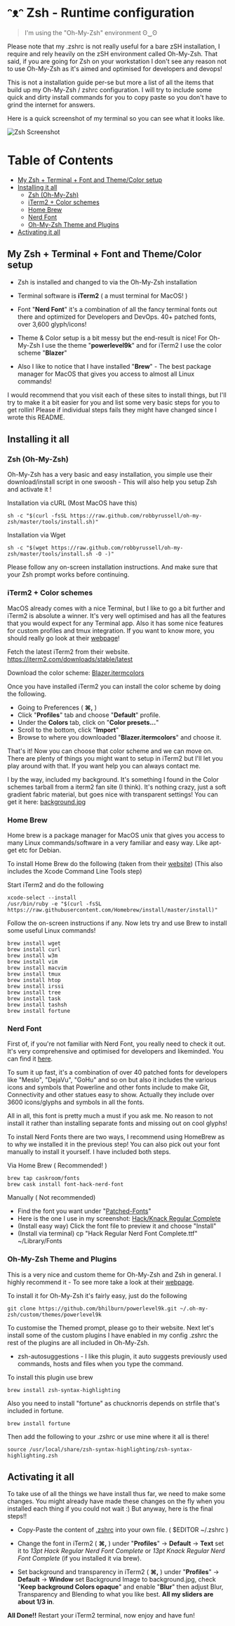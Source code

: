 # ᵔᴥᵔ Zsh - Runtime configuration

> I'm using the "Oh-My-Zsh" environment ʘ‿ʘ

Please note that my .zshrc is not really useful for a bare zSH installation, I require and rely heavily on the zSH environment called Oh-My-Zsh. That said, if you are going for Zsh on your workstation I don't see any reason not to use Oh-My-Zsh as it's aimed and optimised for developers and devops!

This is not a installation guide per-se but more a list of all the items that build up my Oh-My-Zsh / zshrc configuration. I will try to include some quick and dirty install commands for you to copy paste so you don't have to grind the internet for answers.

Here is a quick screenshot of my terminal so you can see what it looks like.

![Zsh Screenshot](/MacOS/oh-my-zsh/screenshot.png?raw=true "Zsh Screenshot")

# Table of Contents

 * [My Zsh + Terminal + Font and Theme/Color setup](#my-zsh--terminal--font-and-themecolor-setup)
 * [Installing it all](#installing-it-all)
   * [Zsh (Oh-My-Zsh)](#zsh-oh-my-zsh)
   * [iTerm2 + Color schemes](#iterm2--color-schemes)
   * [Home Brew](#home-brew)
   * [Nerd Font](#nerd-font)
   * [Oh-My-Zsh Theme and Plugins](#oh-my-zsh-theme-and-plugins)
 * [Activating it all](#activating-it-all)

## My Zsh + Terminal + Font and Theme/Color setup

 - Zsh is installed and changed to via the Oh-My-Zsh installation
 
 - Terminal software is **iTerm2** ( a must terminal for MacOS! )
 
 - Font "**Nerd Font**" it's a combination of all the fancy terminal fonts out there and optimized for Developers and DevOps. 40+ patched fonts, over 3,600 glyph/icons!
 
 - Theme & Color setup is a bit messy but the end-result is nice! For Oh-My-Zsh I use the theme "**powerlevel9k**" and for iTerm2 I use the color scheme "**Blazer**"
 
 - Also I like to notice that I have installed "**Brew**" - The best package manager for MacOS that gives you access to almost all Linux commands!

I would recommend that you visit each of these sites to install things, but I'll try to make it a bit easier for you and list some very basic steps for you to get rollin! Please if individual steps fails they might have changed since I wrote this README.

## Installing it all

### Zsh (Oh-My-Zsh)

Oh-My-Zsh has a very basic and easy installation, you simple use their download/install script in one swoosh - This will also help you setup Zsh and activate it !

Installation via cURL (Most MacOS have this)

    sh -c "$(curl -fsSL https://raw.github.com/robbyrussell/oh-my-zsh/master/tools/install.sh)"

Installation via Wget

    sh -c "$(wget https://raw.github.com/robbyrussell/oh-my-zsh/master/tools/install.sh -O -)"

Please follow any on-screen installation instructions.
And make sure that your Zsh prompt works before continuing.

### iTerm2 + Color schemes

MacOS already comes with a nice Terminal, but I like to go a bit further and iTerm2 is absolute a winner. It's very well optimised and has all the features that you would expect for any Terminal app. Also it has some nice features for custom profiles and tmux integration. If you want to know more, you should really go look at their [webpage](https://iterm2.com)!

Fetch the latest iTerm2 from their website.
https://iterm2.com/downloads/stable/latest

Download the color scheme: [Blazer.itermcolors](https://raw.githubusercontent.com/kawaiipantsu/dotrc/master/MacOS/oh-my-zsh/Blazer.itermcolors)

Once you have installed iTerm2 you can install the color scheme by doing the following.

 - Going to Preferences ( **⌘,** )
 - Click "**Profiles**" tab and choose "**Default**" profile.
 - Under the **Colors** tab, click on "**Color presets...**"
 - Scroll to the bottom, click "**Import**" 
 - Browse to where you downloaded "**Blazer.itermcolors**" and choose it.

That's it! Now you can choose that color scheme and we can move on.
There are plenty of things you might want to setup in iTerm2 but I'll let you play around with that. If you want help you can always contact me.

I by the way, included my background. It's something I found in the Color schemes tarball from a iterm2 fan site (I think). It's nothing crazy, just a soft gradient fabric material, but goes nice with transparent settings! You can get it here: [background.jpg](https://raw.githubusercontent.com/kawaiipantsu/dotrc/master/MacOS/oh-my-zsh/background.jpg)

### Home Brew

Home brew is a package manager for MacOS unix that gives you access to many Linux commands/software in a very familiar and easy way. Like apt-get etc for Debian.

To install Home Brew do the following (taken from their [website](https://brew.sh))
(This also includes the Xcode Command Line Tools step)

Start iTerm2 and do the following

    xcode-select --install
    /usr/bin/ruby -e "$(curl -fsSL https://raw.githubusercontent.com/Homebrew/install/master/install)"

Follow the on-screen instructions if any.
Now lets try and use Brew to install some useful Linux commands!

    brew install wget
    brew install curl
    brew install w3m
    brew install vim
    brew install macvim
    brew install tmux
    brew install htop
    brew install irssi
    brew install tree
    brew install task
    brew install tashsh
    brew install fortune

### Nerd Font

First of, if you're not familiar with Nerd Font, you really need to check it out. It's very comprehensive and optimised for developers and likeminded. You can find it [here](https://github.com/ryanoasis/nerd-fonts).

To sum it up fast, it's a combination of over 40 patched fonts for developers like "Meslo", "DejaVu", "GoHu" and so on but also it includes the various icons and symbols that Powerline and other fonts include to make Git, Connectivity and other statues easy to show. Actually they include over 3600 icons/glyphs and symbols in all the fonts.

All in all, this font is pretty much a must if you ask me. No reason to not install it rather than installing separate fonts and missing out on cool glyphs!

To install Nerd Fonts there are two ways, I recommend using HomeBrew as to why we installed it in the previous step! You can also pick out your font manually to install it yourself. I have included both steps.

Via Home Brew ( Recommended! )

    brew tap caskroom/fonts
    brew cask install font-hack-nerd-font

Manually ( Not recommended)

 - Find the font you want under "[Patched-Fonts](https://github.com/ryanoasis/nerd-fonts/tree/master/patched-fonts)"
 - Here is the one I use in my screenshot: [Hack/Knack Regular Complete](https://github.com/ryanoasis/nerd-fonts/raw/master/patched-fonts/Hack/Regular/complete/Hack%20Regular%20Nerd%20Font%20Complete.ttf)
 - (Install easy way) Click the font file to preview it and choose "Install"
 - (Install via terminal) cp "Hack Regular Nerd Font Complete.ttf" ~/Library/Fonts

### Oh-My-Zsh Theme and Plugins

This is a very nice and custom theme for Oh-My-Zsh and Zsh in general.
I highly recommend it - To see more take a look at their [webpage](https://github.com/bhilburn/powerlevel9k).

To install it for Oh-My-Zsh it's fairly easy, just do the following

    git clone https://github.com/bhilburn/powerlevel9k.git ~/.oh-my-zsh/custom/themes/powerlevel9k

To customise the Themed prompt, please go to their website.
Next let's install some of the custom plugins I have enabled in my config .zshrc the rest of the plugins are all included in Oh-My-Zsh.

- zsh-autosuggestions - I like this plugin, it auto suggests previously used commands, hosts and files when you type the command.

To install this plugin use brew

    brew install zsh-syntax-highlighting
    
Also you need to install "fortune" as chucknorris depends on strfile that's included in fortune.

    brew install fortune

Then add the following to your .zshrc or use mine where it all is there!

    source /usr/local/share/zsh-syntax-highlighting/zsh-syntax-highlighting.zsh

## Activating it all

To take use of all the things we have install thus far, we need to make some changes.
You might already have made these changes on the fly when you installed each thing if you could not wait :) But anyway, here is the final steps!!

 - Copy-Paste the content of [.zshrc](https://github.com/kawaiipantsu/dotrc/blob/master/MacOS/oh-my-zsh/.zshrc) into your own file. ( $EDITOR ~/.zshrc )
 
 - Change the font in iTerm2 ( **⌘,** ) under "**Profiles**" -> **Default** -> **Text** set it to *13pt Hack Regular Nerd Font Complete* or *13pt Knack Regular Nerd Font Complete* (if you installed it via brew).
 
 - Set background and transparency in iTerm2 ( **⌘,** ) under "**Profiles**" -> **Default** -> **Window** set Background Image to background.jpg, check "**Keep background Colors opaque**" and enable "**Blur**" then adjust Blur, Transparency and Blending to what you like best. **All my sliders are about 1/3 in**.

**All Done!!**
Restart your iTerm2 terminal, now enjoy and have fun!

